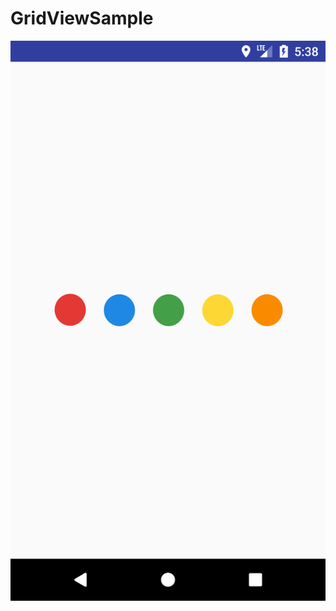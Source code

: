 # GridViewSample
![alt text](https://github.com/Rameshkumarpolavarapu/GridViewSample/blob/master/screen%20shots/Screenshot_1497960492.png)
